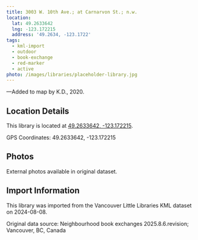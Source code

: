 ```yaml
---
title: 3003 W. 10th Ave.; at Carnarvon St.; n.w.
location:
  lat: 49.2633642
  lng: -123.172215
  address: '49.2634, -123.1722'
tags:
  - kml-import
  - outdoor
  - book-exchange
  - red-marker
  - active
photo: /images/libraries/placeholder-library.jpg
---
```

—Added to map by K.D., 2020.

## Location Details

This library is located at [49.2633642, -123.172215](https://www.google.com/maps?q=49.2633642,-123.172215).

GPS Coordinates: 49.2633642, -123.172215

## Photos

External photos available in original dataset.

## Import Information

This library was imported from the Vancouver Little Libraries KML dataset on 2024-08-08.

Original data source: Neighbourhood book exchanges 2025.8.6.revision; Vancouver, BC, Canada
